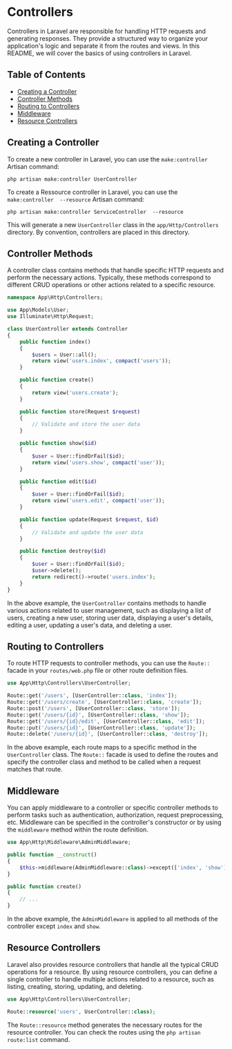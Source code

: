 # Controllers

Controllers in Laravel are responsible for handling HTTP requests and generating responses. They provide a structured way to organize your application's logic and separate it from the routes and views. In this README, we will cover the basics of using controllers in Laravel.

## Table of Contents
- [Creating a Controller](#creating-a-controller)
- [Controller Methods](#controller-methods)
- [Routing to Controllers](#routing-to-controllers)
- [Middleware](#middleware)
- [Resource Controllers](#resource-controllers)

## Creating a Controller

To create a new controller in Laravel, you can use the `make:controller` Artisan command:

```shell
php artisan make:controller UserController
```
To create a Ressource controller in Laravel, you can use the `make:controller  --resource` Artisan command:

```shell
php artisan make:controller ServiceController  --resource
```


This will generate a new `UserController` class in the `app/Http/Controllers` directory. By convention, controllers are placed in this directory.

## Controller Methods

A controller class contains methods that handle specific HTTP requests and perform the necessary actions. Typically, these methods correspond to different CRUD operations or other actions related to a specific resource.

```php
namespace App\Http\Controllers;

use App\Models\User;
use Illuminate\Http\Request;

class UserController extends Controller
{
    public function index()
    {
        $users = User::all();
        return view('users.index', compact('users'));
    }

    public function create()
    {
        return view('users.create');
    }

    public function store(Request $request)
    {
        // Validate and store the user data
    }

    public function show($id)
    {
        $user = User::findOrFail($id);
        return view('users.show', compact('user'));
    }

    public function edit($id)
    {
        $user = User::findOrFail($id);
        return view('users.edit', compact('user'));
    }

    public function update(Request $request, $id)
    {
        // Validate and update the user data
    }

    public function destroy($id)
    {
        $user = User::findOrFail($id);
        $user->delete();
        return redirect()->route('users.index');
    }
}
```

In the above example, the `UserController` contains methods to handle various actions related to user management, such as displaying a list of users, creating a new user, storing user data, displaying a user's details, editing a user, updating a user's data, and deleting a user.

## Routing to Controllers

To route HTTP requests to controller methods, you can use the `Route::` facade in your `routes/web.php` file or other route definition files.

```php
use App\Http\Controllers\UserController;

Route::get('/users', [UserController::class, 'index']);
Route::get('/users/create', [UserController::class, 'create']);
Route::post('/users', [UserController::class, 'store']);
Route::get('/users/{id}', [UserController::class, 'show']);
Route::get('/users/{id}/edit', [UserController::class, 'edit']);
Route::put('/users/{id}', [UserController::class, 'update']);
Route::delete('/users/{id}', [UserController::class, 'destroy']);
```

In the above example, each route maps to a specific method in the `UserController` class. The `Route::` facade is used to define the routes and specify the controller class and method to be called when a request matches that route.

## Middleware

You can apply middleware to a controller or specific controller methods to perform tasks such as authentication, authorization, request preprocessing, etc. Middleware can be specified in the controller's constructor or by using the `middleware` method within the route definition.

```php
use App\Http\Middleware\AdminMiddleware;

public function __construct()
{
    $this->middleware(AdminMiddleware::class)->except(['index', 'show']);
}

public function create()
{
    // ...
}
```

In the above example, the `AdminMiddleware` is applied to all methods of the controller except `index` and `show`.

## Resource Controllers

Laravel also provides resource controllers that handle all the typical CRUD operations for a resource. By using resource controllers, you can define a single controller to handle multiple actions related to a resource, such as listing, creating, storing, updating, and deleting.

```php
use App\Http\Controllers\UserController;

Route::resource('users', UserController::class);
```

The `Route::resource` method generates the necessary routes for the resource controller. You can check the routes using the `php artisan route:list` command.

